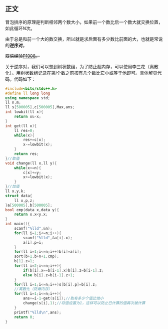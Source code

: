 ## 正文

冒泡排序的原理是判断相邻两个数大小，如果前一个数比后一个数大就交换位置，如此循环$N$次。

由于总是和前一个大的数交换，所以就是求后面有多少数比前面的大，也就是常说的**逆序对**。

~~双倍经验[P1908](https://www.luogu.com.cn/problem/P1908)。~~

关于逆序对，我们可以想到树状数组，为了防止超内存，可以使用李三花（离散化）。用树状数组记录在第$i$个数之前按有几个数比它小或等于他即可。具体解见代码。代码如下：

```cpp
#include<bits/stdc++.h>
#define ll long long
using namespace std;
ll n,m;
ll s[500005],c[500005],Max,ans;
int lowbit(ll x){
	return x&-x;
}
int get(ll x){
	ll res=0;
	while(x){
		res+=c[x];
		x-=lowbit(x);
	}
	return res;
}//取值 
void change(ll x,ll y){
	while(x<=n){
		c[x]+=y;
		x+=lowbit(x);
	}
}//加值 
ll x,y,k;
struct data{
	ll x,p,z;
}a[500005],b[500005];
bool cmp(data x,data y){
	return x.x<y.x;
}
int main(){
	scanf("%lld",&n);
	for(ll i=1;i<=n;i++){
        scanf("%lld",&a[i].x);
        a[i].p=i;
    }
   	for(ll i=1;i<=n;i++)b[i]=a[i];
   	sort(b+1,b+n+1,cmp);
   	b[1].z=1;
   	for(ll i=2;i<=n;i++){
   		if(b[i].x==b[i-1].x)b[i].z=b[i-1].z;
   		else b[i].z=b[i-1].z+1;
	}
	for(ll i=1;i<=n;i++)s[b[i].p]=b[i].z;
	//离散化（防爆内存） 
	for(ll i=1;i<=n;i++){
		ans+=i-1-get(s[i]);//取有多少个值比他小 
		change(s[i],1);//将值设置为1，这样可以防止已计算的值再次被计算 
	}
	printf("%lld\n",ans);
	return 0;
}
```
